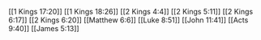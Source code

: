 [[1 Kings 17:20]]
[[1 Kings 18:26]]
[[2 Kings 4:4]]
[[2 Kings 5:11]]
[[2 Kings 6:17]]
[[2 Kings 6:20]]
[[Matthew 6:6]]
[[Luke 8:51]]
[[John 11:41]]
[[Acts 9:40]]
[[James 5:13]]
